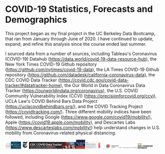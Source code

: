 # COVID-19 Statistics, Forecasts and Demographics

This project began as my final project in the UC Berkeley Data Bootcamp, that ran from January through June of 2020.  I have continued to update, expand, and refine this analysis since the course ended last summer.

I sourced data from a number of sources, including Tableau's Coronavirus (COVID-19) Datahub (https://data.world/covid-19-data-resource-hub), the New York Times COVID-19 Github repository (https://github.com/nytimes/covid-19-data), the LA Times COVID-19 Github repository (https://github.com/datadesk/california-coronavirus-data), the CDC COVID Data Tracker (https://covid.cdc.gov/covid-data-tracker/#datatracker-home), the Our World in Data Coronavirus Data Tracker (https://ourworldindata.org/coronavirus), the U.S. COVID Community Vulnerability Index (CCVI) (https://precisionforcovid.org/ccvi), UCLA Law's COVID Behind Bars Data Project (https://uclacovidbehindbars.org/), and the COVID Tracking Project (https://covidtracking.com/).  Three different mobility indices have been followed, including Google (https://www.google.com/covid19/mobility/), Apple (https://covid19.apple.com/mobility), and Descartes Labs (https://www.descarteslabs.com/mobility/) help understand changes in U.S. mobility from Coronavirus-related physical distancing.

<img src=".\images\covid-19-datahub.JPG" alt="covid-19-datahub" style="zoom:5%;" /><img src=".\images\latimes.png" alt="latimes" style="zoom:4%;" /><img src=".\images\nyt.png" alt="nyt" style="zoom:13%;" /><img src=".\images\CDC.jpg" alt="CDC" style="zoom:17%;" /><img src=".\images\our_world_in_data.jpg" alt="our_world_in_data" style="zoom: 8%;" /><img src=".\images\apple.JPG" alt="apple" style="zoom:6%;" /><img src="C:\Users\Doug Smith\Corona\covid_crunching\images\google-corona-960x540.png" alt="google-corona-960x540" style="zoom:5%;" /><img src="C:\Users\Doug Smith\Corona\covid_crunching\images\apple.JPG" alt="apple" style="zoom:6%;" /><img src=".\images\DL_Logo_Color_Black_With_Wordmark.png" alt="DL_Logo_Color_Black_With_Wordmark" style="zoom:4%;" /><img src=".\images\precision-logo.4dd54723.png" alt="precision-logo.4dd54723" style="zoom:6%;" /><img src=".\images\ucla.JPG" alt="ucla" style="zoom:9%;" /> 